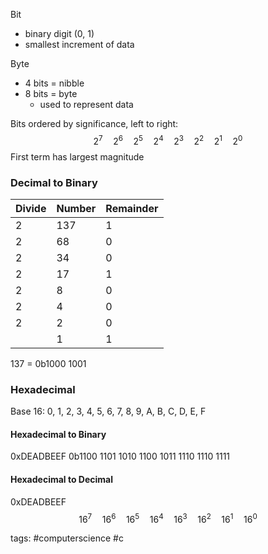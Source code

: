 Bit
* binary digit (0, 1)
* smallest increment of data 

Byte
* 4 bits = nibble
* 8 bits = byte
	* used to represent data

Bits ordered by significance, left to right:
$$2^7\quad2^6\quad2^5\quad2^4\quad2^3\quad2^2\quad2^1\quad2^0$$
First term has largest magnitude
### Decimal to Binary
| Divide | Number | Remainder |
| ------ | ------ | --------- |
| 2      | 137    | 1         |
| 2      | 68     | 0         |
| 2      | 34     | 0         |
| 2      | 17     | 1         |
| 2      | 8      | 0         |
| 2      | 4      | 0         |
| 2      | 2      | 0         |
|        | 1      | 1         | 
137 = 0b1000 1001
### Hexadecimal
Base 16:
0, 1, 2, 3, 4, 5, 6, 7, 8, 9, A, B, C, D, E, F
#### Hexadecimal to Binary
0xDEADBEEF
0b1100 1101 1010 1100 1011 1110 1110 1111
#### Hexadecimal to Decimal
0xDEADBEEF
$$16^7\quad16^6\quad16^5\quad16^4\quad16^3\quad16^2\quad16^1\quad16^0$$

tags: #computerscience #c 